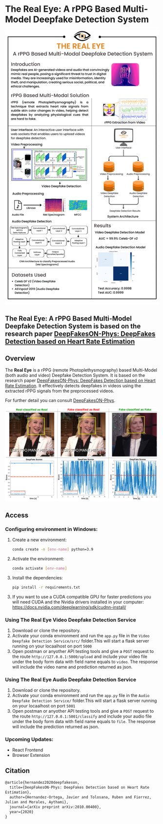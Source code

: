 # The Real Eye: A rPPG Based Multi-Model Deepfake Detection System

![Header](./images/The%20Real%20Eye%20Poster.png)

## The Real Eye: A rPPG Based Multi-Model Deepfake Detection System is based on the research paper [DeepFakesON-Phys: DeepFakes Detection based on Heart Rate Estimation](https://arxiv.org/pdf/2010.00400.pdf)


## Overview
The <b>Real Eye</b> is a rPPG (remote Photoplethysmography) based Multi-Model (both audio and video) Deepfake Detection System. It is based on the research paper [DeepFakesON-Phys: DeepFakes Detection based on Heart Rate Estimation](https://arxiv.org/pdf/2010.00400.pdf). It effectively detects deepfakes in videos using the extracted rPPG signals from the preprocessed videos.


For further detail you can consult [DeepFakesON-Phys](https://arxiv.org/pdf/2010.00400.pdf).

![Example](images/cases_scores.png)

## Access

### Configuring environment in Windows:

1. Create a new environment:

    ```bash
    conda create -n [env-name] python=3.9
    ```

2. Activate the environment:

    ```bash
    conda activate [env-name]
    ```

3. Install the dependencies:

    ```bash
    pip install -r requirements.txt
    ```

3) If you want to use a CUDA compatible GPU for faster predictions you will need CUDA and the Nvidia drivers installed in your computer: https://docs.nvidia.com/deeplearning/sdk/cudnn-install/


### Using The Real Eye Video Deepfake Detection Service

  1) Download or clone the repository.
  2) Activate your conda environment and run the `app.py` file in the `Video Deepfake Detection Service/src/` folder.This will start a flask server running on your locaalhost on port `5000`
  3) Open postman or anyother API testing tools and give a `POST` request to the route `http://127.0.0.1:5000/upload` and include your video file under the body form data with field name equals to `video`. The response will include the video name and prediction returned as json.

### Using The Real Eye Audio Deepfake Detection Service

  1) Download or clone the repository.
  2) Activate your conda environment and run the `app.py` file in the `Audio Deepfake Detection Service/` folder.This will start a flask server running on your locaalhost on port `5001`
  3) Open postman or anyother API testing tools and give a `POST` request to the route `http://127.0.0.1:5001/classify` and include your audio file under the body form data with field name equals to `file`. The response will include the prediction returned as json.

### Upcoming Updates:
  - React Frontend
  - Browser Extension

## Citation
```
@article{hernandez2020deepfakeson,
  title={DeepFakesON-Phys: DeepFakes Detection based on Heart Rate Estimation},
  author={Hernandez-Ortega, Javier and Tolosana, Ruben and Fierrez, Julian and Morales, Aythami},
  journal={arXiv preprint arXiv:2010.00400},
  year={2020}
}
